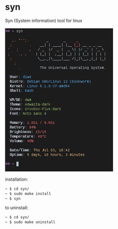 # syn
Syn (System information) tool for linux \
</br>
![image](https://github.com/ad1w/syn/blob/main/syn.png)

installation:
```
~ $ cd syn/
~ $ sudo make install
~ $ syn
```
to uninstall:
```
~ $ cd syn/
~ $ sudo make uninstall
```
